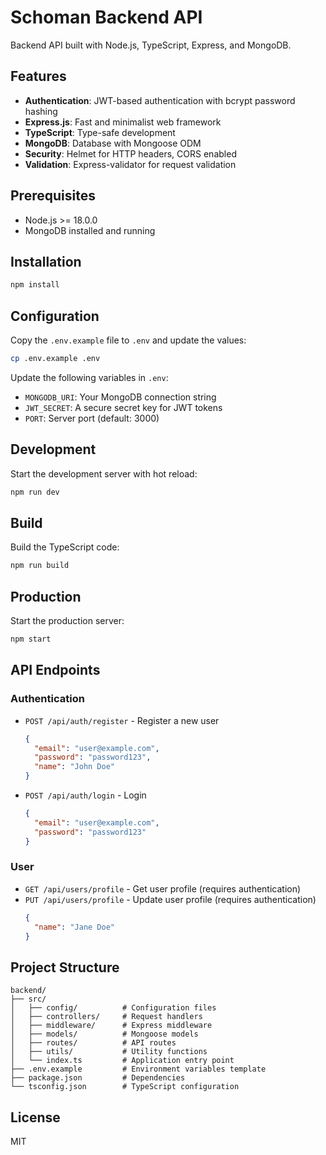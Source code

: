 # Schoman Backend API

Backend API built with Node.js, TypeScript, Express, and MongoDB.

## Features

- **Authentication**: JWT-based authentication with bcrypt password hashing
- **Express.js**: Fast and minimalist web framework
- **TypeScript**: Type-safe development
- **MongoDB**: Database with Mongoose ODM
- **Security**: Helmet for HTTP headers, CORS enabled
- **Validation**: Express-validator for request validation

## Prerequisites

- Node.js >= 18.0.0
- MongoDB installed and running

## Installation

```bash
npm install
```

## Configuration

Copy the `.env.example` file to `.env` and update the values:

```bash
cp .env.example .env
```

Update the following variables in `.env`:
- `MONGODB_URI`: Your MongoDB connection string
- `JWT_SECRET`: A secure secret key for JWT tokens
- `PORT`: Server port (default: 3000)

## Development

Start the development server with hot reload:

```bash
npm run dev
```

## Build

Build the TypeScript code:

```bash
npm run build
```

## Production

Start the production server:

```bash
npm start
```

## API Endpoints

### Authentication

- `POST /api/auth/register` - Register a new user
  ```json
  {
    "email": "user@example.com",
    "password": "password123",
    "name": "John Doe"
  }
  ```

- `POST /api/auth/login` - Login
  ```json
  {
    "email": "user@example.com",
    "password": "password123"
  }
  ```

### User

- `GET /api/users/profile` - Get user profile (requires authentication)
- `PUT /api/users/profile` - Update user profile (requires authentication)
  ```json
  {
    "name": "Jane Doe"
  }
  ```

## Project Structure

```
backend/
├── src/
│   ├── config/          # Configuration files
│   ├── controllers/     # Request handlers
│   ├── middleware/      # Express middleware
│   ├── models/          # Mongoose models
│   ├── routes/          # API routes
│   ├── utils/           # Utility functions
│   └── index.ts         # Application entry point
├── .env.example         # Environment variables template
├── package.json         # Dependencies
└── tsconfig.json        # TypeScript configuration
```

## License

MIT
